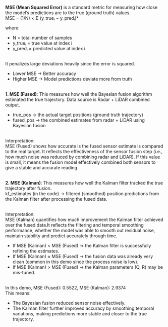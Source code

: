 **MSE (Mean Squared Error)** is a standard metric for measuring how close the model’s predictions are to the true (ground truth) values.
<br>MSE = (1/N) × Σ (y_trueᵢ − y_predᵢ)²

where:
- N = total number of samples  
- y_trueᵢ = true value at index i  
- y_predᵢ = predicted value at index i
  
<br>It penalizes large deviations heavily since the error is squared.

- Lower MSE → Better accuracy
- Higher MSE → Model predictions deviate more from truth
  
<br>**1. MSE (Fused)**: This measures how well the Bayesian fusion algorithm estimated the true trajectory. Data source is Radar + LiDAR combined output.
- true_pos → the actual target positions (ground truth trajectory)
- fused_pos → the combined estimates from radar + LiDAR using Bayesian fusion

<br>Interpretation: 
<br>MSE (Fused) shows how accurate is the fused sensor estimate is compared to the real target. It reflects the effectiveness of the sensor fusion step (i.e., how much noise was reduced by combining radar and LiDAR).
If this value is small, it means the fusion model effectively combined both sensors to give a stable and accurate reading.

<br>**2. MSE (Kalman)**: This measures how well the Kalman filter tracked the true trajectory after fusion.
<br>kf_estimates (in the code) → filtered (smoothed) position predictions from the Kalman filter after processing the fused data.

<br>Interpretation:
<br>MSE (Kalman) quantifies how much improvement the Kalman filter achieved over the fused data.It reflects the filtering and temporal smoothing performance, whether the model was able to smooth out residual noise, maintain stability and predict accurately through time.
<br>
- If MSE (Kalman) < MSE (Fused) → the Kalman filter is successfully refining the estimates.
- If MSE (Kalman) ≈ MSE (Fused) → the fusion data was already very clean (common in this demo since the process noise is low).
- If MSE (Kalman) > MSE (Fused) → the Kalman parameters (Q, R) may be mis-tuned.

<br> In this demo, MSE (Fused): 0.5522, MSE (Kalman): 2.9374
<br> This means:
- The Bayesian fusion reduced sensor noise effectively.
- The Kalman filter further improved accuracy by smoothing temporal variations, making predictions more stable and closer to the true trajectory.
